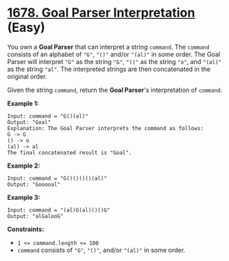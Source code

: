 # [1678. Goal Parser Interpretation][link] (Easy)

[link]: https://leetcode.com/problems/goal-parser-interpretation/

You own a **Goal Parser** that can interpret a string `command`. The `command` consists of an
alphabet of `"G"`, `"()"` and/or `"(al)"` in some order. The Goal Parser will interpret `"G"` as the
string `"G"`, `"()"` as the string `"o"`, and `"(al)"` as the string `"al"`. The interpreted strings
are then concatenated in the original order.

Given the string `command`, return the **Goal Parser**'s interpretation of  `command`.

**Example 1:**

```
Input: command = "G()(al)"
Output: "Goal"
Explanation: The Goal Parser interprets the command as follows:
G -> G
() -> o
(al) -> al
The final concatenated result is "Goal".
```

**Example 2:**

```
Input: command = "G()()()()(al)"
Output: "Gooooal"
```

**Example 3:**

```
Input: command = "(al)G(al)()()G"
Output: "alGalooG"
```

**Constraints:**

- `1 <= command.length <= 100`
- `command` consists of `"G"`, `"()"`, and/or `"(al)"` in some order.
